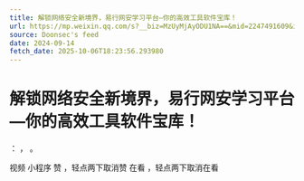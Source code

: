 ```yaml
---
title: 解锁网络安全新境界，易行网安学习平台—你的高效工具软件宝库！
url: https://mp.weixin.qq.com/s?__biz=MzUyMjAyODU1NA==&mid=2247491609&idx=1&sn=3131d83ad4cf1147c290c4d0499cbce0
source: Doonsec's feed
date: 2024-09-14
fetch_date: 2025-10-06T18:23:56.293980
---
```


# 解锁网络安全新境界，易行网安学习平台—你的高效工具软件宝库！

：
，
。

视频
小程序
赞
，轻点两下取消赞
在看
，轻点两下取消在看